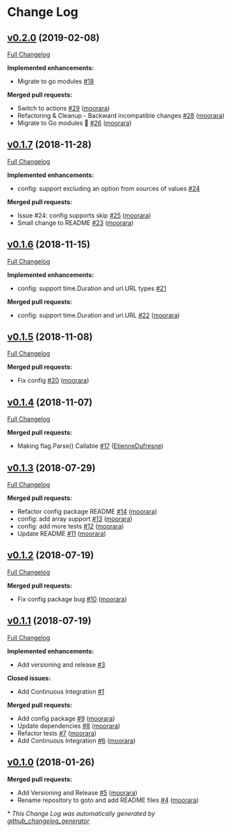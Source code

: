 # Change Log

## [v0.2.0](https://github.com/moorara/goto/tree/v0.2.0) (2019-02-08)
[Full Changelog](https://github.com/moorara/goto/compare/v0.1.7...v0.2.0)

**Implemented enhancements:**

- Migrate to go modules [\#18](https://github.com/moorara/goto/issues/18)

**Merged pull requests:**

- Switch to actions [\#29](https://github.com/moorara/goto/pull/29) ([moorara](https://github.com/moorara))
- Refactoring & Cleanup - Backward incompatible changes [\#28](https://github.com/moorara/goto/pull/28) ([moorara](https://github.com/moorara))
- Migrate to Go modules 🎉 [\#26](https://github.com/moorara/goto/pull/26) ([moorara](https://github.com/moorara))

## [v0.1.7](https://github.com/moorara/goto/tree/v0.1.7) (2018-11-28)
[Full Changelog](https://github.com/moorara/goto/compare/v0.1.6...v0.1.7)

**Implemented enhancements:**

- config: support excluding an option from sources of values [\#24](https://github.com/moorara/goto/issues/24)

**Merged pull requests:**

- Issue \#24: config supports skip [\#25](https://github.com/moorara/goto/pull/25) ([moorara](https://github.com/moorara))
- Small change to README [\#23](https://github.com/moorara/goto/pull/23) ([moorara](https://github.com/moorara))

## [v0.1.6](https://github.com/moorara/goto/tree/v0.1.6) (2018-11-15)
[Full Changelog](https://github.com/moorara/goto/compare/v0.1.5...v0.1.6)

**Implemented enhancements:**

- config: support time.Duration and url.URL types [\#21](https://github.com/moorara/goto/issues/21)

**Merged pull requests:**

- config: support time.Duration and url.URL [\#22](https://github.com/moorara/goto/pull/22) ([moorara](https://github.com/moorara))

## [v0.1.5](https://github.com/moorara/goto/tree/v0.1.5) (2018-11-08)
[Full Changelog](https://github.com/moorara/goto/compare/v0.1.4...v0.1.5)

**Merged pull requests:**

- Fix config [\#20](https://github.com/moorara/goto/pull/20) ([moorara](https://github.com/moorara))

## [v0.1.4](https://github.com/moorara/goto/tree/v0.1.4) (2018-11-07)
[Full Changelog](https://github.com/moorara/goto/compare/v0.1.3...v0.1.4)

**Merged pull requests:**

- Making flag.Parse\(\) Callable [\#17](https://github.com/moorara/goto/pull/17) ([EtienneDufresne](https://github.com/EtienneDufresne))

## [v0.1.3](https://github.com/moorara/goto/tree/v0.1.3) (2018-07-29)
[Full Changelog](https://github.com/moorara/goto/compare/v0.1.2...v0.1.3)

**Merged pull requests:**

- Refactor config package README [\#14](https://github.com/moorara/goto/pull/14) ([moorara](https://github.com/moorara))
- config: add array support [\#13](https://github.com/moorara/goto/pull/13) ([moorara](https://github.com/moorara))
- config: add more tests [\#12](https://github.com/moorara/goto/pull/12) ([moorara](https://github.com/moorara))
- Update README [\#11](https://github.com/moorara/goto/pull/11) ([moorara](https://github.com/moorara))

## [v0.1.2](https://github.com/moorara/goto/tree/v0.1.2) (2018-07-19)
[Full Changelog](https://github.com/moorara/goto/compare/v0.1.1...v0.1.2)

**Merged pull requests:**

- Fix config package bug [\#10](https://github.com/moorara/goto/pull/10) ([moorara](https://github.com/moorara))

## [v0.1.1](https://github.com/moorara/goto/tree/v0.1.1) (2018-07-19)
[Full Changelog](https://github.com/moorara/goto/compare/v0.1.0...v0.1.1)

**Implemented enhancements:**

- Add versioning and release [\#3](https://github.com/moorara/goto/issues/3)

**Closed issues:**

- Add Continuous Integration [\#1](https://github.com/moorara/goto/issues/1)

**Merged pull requests:**

- Add config package [\#9](https://github.com/moorara/goto/pull/9) ([moorara](https://github.com/moorara))
- Update dependencies [\#8](https://github.com/moorara/goto/pull/8) ([moorara](https://github.com/moorara))
- Refactor tests [\#7](https://github.com/moorara/goto/pull/7) ([moorara](https://github.com/moorara))
- Add Continuous Integration [\#6](https://github.com/moorara/goto/pull/6) ([moorara](https://github.com/moorara))

## [v0.1.0](https://github.com/moorara/goto/tree/v0.1.0) (2018-01-26)
**Merged pull requests:**

- Add Versioning and Release [\#5](https://github.com/moorara/goto/pull/5) ([moorara](https://github.com/moorara))
- Rename repository to goto and add README files [\#4](https://github.com/moorara/goto/pull/4) ([moorara](https://github.com/moorara))



\* *This Change Log was automatically generated by [github_changelog_generator](https://github.com/skywinder/Github-Changelog-Generator)*